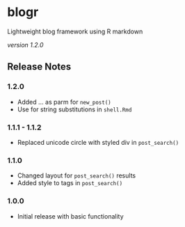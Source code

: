 # blogr

Lightweight blog framework using R markdown

*version 1.2.0*

## Release Notes

### 1.2.0

* Added ... as parm for `new_post()`
* Use for string substitutions in `shell.Rmd`

### 1.1.1 - 1.1.2

* Replaced unicode circle with styled div in `post_search()`

### 1.1.0

* Changed layout for `post_search()` results
* Added style to tags in `post_search()`

### 1.0.0

* Initial release with basic functionality

